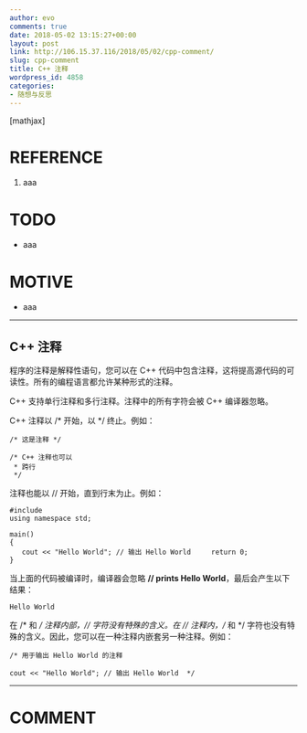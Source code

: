 ```yaml
---
author: evo
comments: true
date: 2018-05-02 13:15:27+00:00
layout: post
link: http://106.15.37.116/2018/05/02/cpp-comment/
slug: cpp-comment
title: C++ 注释
wordpress_id: 4858
categories:
- 随想与反思
---
```


<!-- more -->

[mathjax]


# REFERENCE





 	
  1. aaa




# TODO





 	
  * aaa




# MOTIVE





 	
  * aaa





* * *





## C++ 注释


程序的注释是解释性语句，您可以在 C++ 代码中包含注释，这将提高源代码的可读性。所有的编程语言都允许某种形式的注释。

C++ 支持单行注释和多行注释。注释中的所有字符会被 C++ 编译器忽略。

C++ 注释以 /* 开始，以 */ 终止。例如：

    
    /* 这是注释 */
    
    /* C++ 注释也可以
     * 跨行
     */
    


注释也能以 // 开始，直到行末为止。例如：

    
    #include 
    using namespace std;
    
    main()
    {
       cout << "Hello World"; // 输出 Hello World     return 0; 
    }


当上面的代码被编译时，编译器会忽略 **// prints Hello World**，最后会产生以下结果：

    
    Hello World
    


在 /* 和 */ 注释内部，// 字符没有特殊的含义。在 // 注释内，/* 和 */ 字符也没有特殊的含义。因此，您可以在一种注释内嵌套另一种注释。例如：

    
    /* 用于输出 Hello World 的注释
    
    cout << "Hello World"; // 输出 Hello World  */
























* * *





# COMMENT



